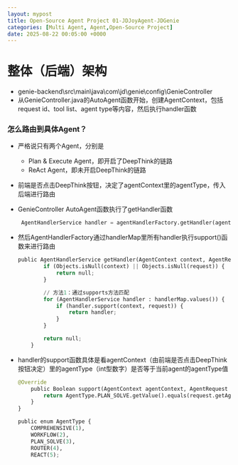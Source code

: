 ```yaml
---
layout: mypost
title: Open-Source Agent Project 01-JDJoyAgent-JDGenie
categories: [Multi Agent, Agent,Open-Source Project]
date: 2025-08-22 00:05:00 +0000
---
```


# 整体（后端）架构

- genie-backend\src\main\java\com\jd\genie\config\GenieController
- 从GenieController.java的AutoAgent函数开始，创建AgentContext，包括request id、tool list、agent type等内容，然后执行handler函数

### 怎么路由到具体Agent？

- 严格说只有两个Agent，分别是
    - Plan & Execute Agent，即开启了DeepThink的链路
    - ReAct Agent，即未开启DeepThink的链路
- 前端是否点击DeepThink按钮，决定了agentContext里的agentType，传入后端进行路由
- GenieController AutoAgent函数执行了getHandler函数
    
    ```python
     AgentHandlerService handler = agentHandlerFactory.getHandler(agentContext, request);
    ```
    
- 然后AgentHandlerFactory通过handlerMap里所有handler执行support()函数来进行路由
    
    ```python
    public AgentHandlerService getHandler(AgentContext context, AgentRequest request) {
            if (Objects.isNull(context) || Objects.isNull(request)) {
                return null;
            }
    
            // 方法1：通过supports方法匹配
            for (AgentHandlerService handler : handlerMap.values()) {
                if (handler.support(context, request)) {
                    return handler;
                }
            }
    
            return null;
        }
    ```
    
- handler的support函数具体是看agentContext（由前端是否点击DeepThink按钮决定）里的agentType（int型数字）是否等于当前agent的agentType值
    
    ```python
    @Override
        public Boolean support(AgentContext agentContext, AgentRequest request) {
            return AgentType.PLAN_SOLVE.getValue().equals(request.getAgentType());
        }
    }
    ```
    
    ```python
    public enum AgentType {
        COMPREHENSIVE(1),
        WORKFLOW(2),
        PLAN_SOLVE(3),
        ROUTER(4),
        REACT(5);
    ```
